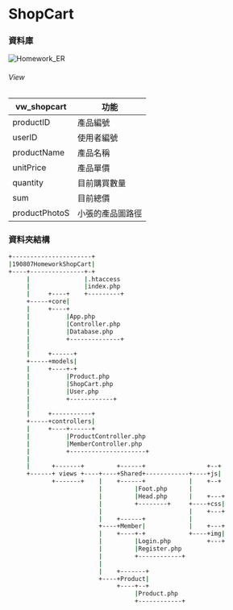 # ShopCart

### 資料庫

![Homework_ER](C:/Users/admin/Downloads/Homework_ER.png)

###### View

| vw_shopcart   | 功能             |
| ------------- | ---------------- |
| productID     | 產品編號         |
| userID        | 使用者編號       |
| productName   | 產品名稱         |
| unitPrice     | 產品單價         |
| quantity      | 目前購買數量     |
| sum           | 目前總價         |
| productPhotoS | 小張的產品圖路徑 |

### 資料夾結構

```bash
+----------------------+
|190807HomeworkShopCart|
+----+---------------+-+
     |               |.htaccess
     |               |index.php
     |     +----+    +---------+
     +-----+core|
     |     +----+
     |          |App.php
     |          |Controller.php
     |          |Database.php
     |          +--------------+
     |
     |     +------+
     +-----+models|
     |     +----+-+
     |          |Product.php
     |          |ShopCart.php
     |          |User.php
     |          +------------+
     |
     |     +-----------+
     +-----+controllers|
     |     +----+------+
     |          |ProductController.php
     |          |MemberController.php
     |          +---------------------+
     |
     |      +-------+         +------+                 +--+
     +------+ views +----+----+Shared+------------+----+js|
            +-------+    |    +------+            |    +--+
                         |         |Foot.php      |
                         |         |Head.php      |    +---+
                         |         +--------+     +----+css|
                         |                        |    +---+
                         |    +------+            |
                         +----+Member|            |    +---+
                         |    +----+-+            +----+img|
                         |         |Login.php          +---+
                         |         |Register.php
                         |         +------------+
                         |
                         |    +-------+
                         +----+Product|
                              +----+--+
                                   |Product.php
                                   +------------+

```

